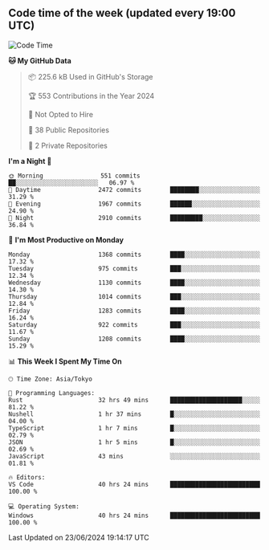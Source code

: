## Code time of the week (updated every 19:00 UTC)

<!--START_SECTION:waka-->
![Code Time](http://img.shields.io/badge/Code%20Time-3%2C295%20hrs%2046%20mins-blue)

**🐱 My GitHub Data** 

> 📦 225.6 kB Used in GitHub's Storage 
 > 
> 🏆 553 Contributions in the Year 2024
 > 
> 🚫 Not Opted to Hire
 > 
> 📜 38 Public Repositories 
 > 
> 🔑 2 Private Repositories 
 > 
**I'm a Night 🦉** 

```text
🌞 Morning                551 commits         ██░░░░░░░░░░░░░░░░░░░░░░░   06.97 % 
🌆 Daytime                2472 commits        ████████░░░░░░░░░░░░░░░░░   31.29 % 
🌃 Evening                1967 commits        ██████░░░░░░░░░░░░░░░░░░░   24.90 % 
🌙 Night                  2910 commits        █████████░░░░░░░░░░░░░░░░   36.84 % 
```
📅 **I'm Most Productive on Monday** 

```text
Monday                   1368 commits        ████░░░░░░░░░░░░░░░░░░░░░   17.32 % 
Tuesday                  975 commits         ███░░░░░░░░░░░░░░░░░░░░░░   12.34 % 
Wednesday                1130 commits        ████░░░░░░░░░░░░░░░░░░░░░   14.30 % 
Thursday                 1014 commits        ███░░░░░░░░░░░░░░░░░░░░░░   12.84 % 
Friday                   1283 commits        ████░░░░░░░░░░░░░░░░░░░░░   16.24 % 
Saturday                 922 commits         ███░░░░░░░░░░░░░░░░░░░░░░   11.67 % 
Sunday                   1208 commits        ████░░░░░░░░░░░░░░░░░░░░░   15.29 % 
```


📊 **This Week I Spent My Time On** 

```text
🕑︎ Time Zone: Asia/Tokyo

💬 Programming Languages: 
Rust                     32 hrs 49 mins      ████████████████████░░░░░   81.22 % 
Nushell                  1 hr 37 mins        █░░░░░░░░░░░░░░░░░░░░░░░░   04.00 % 
TypeScript               1 hr 7 mins         █░░░░░░░░░░░░░░░░░░░░░░░░   02.79 % 
JSON                     1 hr 5 mins         █░░░░░░░░░░░░░░░░░░░░░░░░   02.69 % 
JavaScript               43 mins             ░░░░░░░░░░░░░░░░░░░░░░░░░   01.81 % 

🔥 Editors: 
VS Code                  40 hrs 24 mins      █████████████████████████   100.00 % 

💻 Operating System: 
Windows                  40 hrs 24 mins      █████████████████████████   100.00 % 
```


 Last Updated on 23/06/2024 19:14:17 UTC
<!--END_SECTION:waka-->